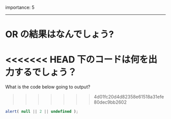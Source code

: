 importance: 5

---

# OR の結果はなんでしょう?

<<<<<<< HEAD
下のコードは何を出力するでしょう？
=======
What is the code below going to output?
>>>>>>> 4d01fc20d4d82358e61518a31efe80dec9bb2602

```js
alert( null || 2 || undefined );
```
